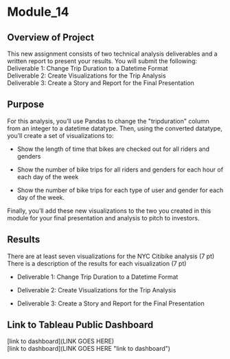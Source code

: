 # Module_14

## Overview of Project
This new assignment consists of two technical analysis deliverables and a written report to present your results. You will submit the following:
<br>
Deliverable 1: Change Trip Duration to a Datetime Format<br>
Deliverable 2: Create Visualizations for the Trip Analysis<br>
Deliverable 3: Create a Story and Report for the Final Presentation<br>

## Purpose
For this analysis, you’ll use Pandas to change the "tripduration" column from an integer to a datetime datatype. Then, using the converted datatype, you’ll create a set of visualizations to:

- Show the length of time that bikes are checked out for all riders and genders

- Show the number of bike trips for all riders and genders for each hour of each day of the week

- Show the number of bike trips for each type of user and gender for each day of the week.

Finally, you’ll add these new visualizations to the two you created in this module for your final presentation and analysis to pitch to investors.

## Results

There are at least seven visualizations for the NYC Citibike analysis (7 pt)<br>
There is a description of the results for each visualization (7 pt)

- Deliverable 1: Change Trip Duration to a Datetime Format

- Deliverable 2: Create Visualizations for the Trip Analysis

- Deliverable 3: Create a Story and Report for the Final Presentation

## Link to Tableau Public Dashboard<br>
[link to dashboard](LINK GOES HERE)<br>
[link to dashboard](LINK GOES HERE "link to dashboard")


 
